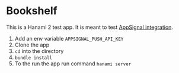 # Bookshelf
This is a Hanami 2 test app. It is meant to test [AppSignal integration](https://docs.appsignal.com/ruby/installation).
1. Add an env variable `APPSIGNAL_PUSH_API_KEY`
2. Clone the app
3. `cd` into the directory
4. `bundle install`
5. To the run the app run command `hanami server`